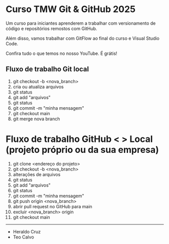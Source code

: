 # Curso TMW Git & GitHub 2025

Um curso para iniciantes aprenderem a trabalhar com versionamento de código e repositórios remostos com GitHub.

Além disso, vamos trabalhar com GitFlow ao final do curso e Visual Studio Code.

Confira tudo o que temos no nosso YouTube. É grátis!

## Fluxo de trabalho Git local

01. git checkout -b <nova_branch>
02. cria ou atualiza arquivos
03. git status
04. git add "arquivos"
05. git status
06. git commit -m "minha mensagem"
07. git checkout main
08. git merge nova branch

# Fluxo de trabalho GitHub < > Local (projeto próprio ou da sua empresa)
01. git clone <endereço do projeto>
02. git checkout -b <nova_branch>
03. alterações de arquivos
04. git status
05. git add "arquivos"
06. git status
07. git commit -m "minha mensagem"
08. git push origin <nova_branch>
09. abrir pull request no GitHub para main
10. excluir <nova_branch> origin
11. git checkout main

---------

- Heraldo Cruz
- Teo Calvo